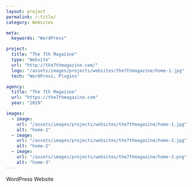 ```yaml
---
layout: project
permalink: /:title/
category: Websites

meta:
  keywords: "WordPress"

project:
  title: "The 7th Magazine"
  type: "Website"
  url: "http://the7thmagazine.com/"
  logo: "/assets/images/projects/websites/the7thmagazine/home-1.jpg"
  tech: "WordPress, Plugins"

agency:
  title: "The 7th Magazine"
  url: "https://the7thmagazine.com"
  year: "2019"

images:
  - image:
    url: "/assets/images/projects/websites/the7thmagazine/home-1.jpg"
    alt: "home-1"
  - image:
    url: "/assets/images/projects/websites/the7thmagazine/home-2.jpg"
    alt: "home-2"
  - image:
    url: "/assets/images/projects/websites/the7thmagazine/home-3.png"
    alt: "home-3"
---
```


<p>WordPress Website</p>

